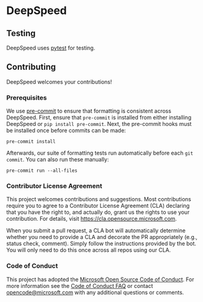 
# DeepSpeed

## Testing

DeepSpeed uses [pytest](https://docs.pytest.org/en/latest/) for testing.


## Contributing

DeepSpeed welcomes your contributions!

### Prerequisites

We use [pre-commit](https://pre-commit.com/) to ensure that formatting is consistent across DeepSpeed.
First, ensure that `pre-commit` is installed from either installing DeepSpeed or `pip install pre-commit`.
Next, the pre-commit hooks must be installed once before commits can be made:
```
pre-commit install
```
Afterwards, our suite of formatting tests run automatically before each `git commit`. You can also
run these manually:
```
pre-commit run --all-files
```


### Contributor License Agreement

This project welcomes contributions and suggestions.  Most contributions require you to agree to a
Contributor License Agreement (CLA) declaring that you have the right to, and actually do, grant us
the rights to use your contribution. For details, visit https://cla.opensource.microsoft.com.

When you submit a pull request, a CLA bot will automatically determine whether you need to provide
a CLA and decorate the PR appropriately (e.g., status check, comment). Simply follow the instructions
provided by the bot. You will only need to do this once across all repos using our CLA.

### Code of Conduct

This project has adopted the [Microsoft Open Source Code of Conduct](https://opensource.microsoft.com/codeofconduct/).
For more information see the [Code of Conduct FAQ](https://opensource.microsoft.com/codeofconduct/faq/) or
contact [opencode@microsoft.com](mailto:opencode@microsoft.com) with any additional questions or comments.
